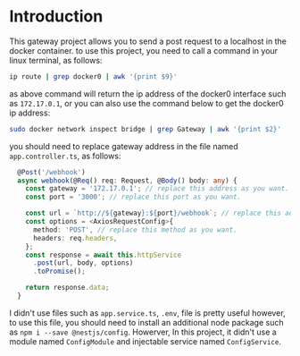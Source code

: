 # Introduction

This gateway project allows you to send a post request to a localhost in the docker container. to use this project, you need to call a command in your linux terminal, as follows:

```sh
ip route | grep docker0 | awk '{print $9}'
```

as above command will return the ip address of the docker0 interface such as `172.17.0.1`, or you can also use the command below to get the docker0 ip address:

```sh
sudo docker network inspect bridge | grep Gateway | awk '{print $2}'
```

you should need to replace gateway address in the file named `app.controller.ts`, as follows:

```ts
  @Post('/webhook')
  async webhook(@Req() req: Request, @Body() body: any) {
    const gateway = '172.17.0.1'; // replace this address as you want.
    const port = '3000'; // replace this port as you want.

    const url = `http://${gateway}:${port}/webhook`; // replace this address as you want
    const options = <AxiosRequestConfig>{
      method: 'POST', // replace this method as you want.
      headers: req.headers,
    };
    const response = await this.httpService
      .post(url, body, options)
      .toPromise();

    return response.data;
  }
```

I didn't use files such as `app.service.ts`, `.env`, file is pretty useful however, to use this file, you should need to install an additional node package such as `npm i --save @nestjs/config`. Howerver, In this project, it didn't use a module named `ConfigModule` and injectable service named `ConfigService`.
